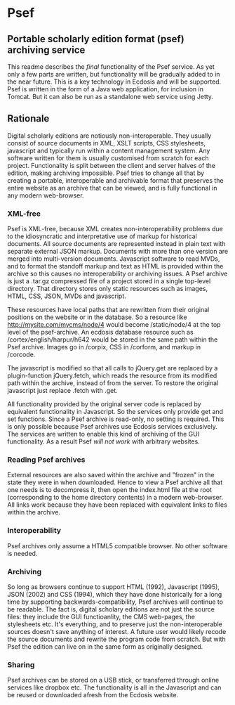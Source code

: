 # Psef
## Portable scholarly edition format (psef) archiving service
This readme describes the *final* functionality of the Psef service. As yet only a few parts are written, but functionality will be gradually added to in the near future. This is a key technology in Ecdosis and will be supported. Psef is written in the form of a Java web application, for inclusion in Tomcat. But it can also be run as a standalone web service using Jetty.

## Rationale
Digital scholarly editions are notiously non-interoperable. They usually consist of source documents in XML, XSLT scripts, CSS stylesheets, javascript and typically run within a content management system. Any software written for them is usually customised from scratch for each project. Functionality is split between the client and server halves of the edition, making archiving impossible. Psef tries to change all that by creating a portable, interoperable and archivable format that preserves the entire website as an archive that can be viewed, and is fully functional in any modern web-browser.

### XML-free
Psef is XML-free, because XML creates non-interoperability problems due to the idiosyncratic and interpretative use of markup for historical documents. All source documents are represented instead in plain text with separate external JSON markup. Documents with more than one version are merged into multi-version documents. Javascript software to read MVDs, and to format the standoff markup and text as HTML is provided within the archive so this causes no interoperability or archiving issues. A Psef archive is just a .tar.gz compressed file of a project stored in a single top-level directory. That directory stores only static resources such as images, HTML, CSS, JSON, MVDs and javascript. 

These resources have local paths that are rewritten from their original positions on the website or in the database. So a resource like http://mysite.com/mycms/node/4 would become /static/node/4 at the top level of the psef-archive. An ecdosis database resource such as /cortex/english/harpur/h642 would be stored in the same path within the Psef archive. Images go in /corpix, CSS in /corform, and markup in /corcode.

The javascript is modified so that all calls to jQuery.get are replaced by a plugin-function jQuery.fetch, which reads the resource from its modified path within the archive, instead of from the server. To restore the original javascript just replace .fetch with .get.

All functionality provided by the original server code is replaced by equivalent functionality in Javascript. So the services only provide get and set functions. Since a Psef archive is read-only, no setting is required. This is only possible because Psef archives use Ecdosis services exclusively. The services are written to enable this kind of archiving of the GUI functionality. As a result Psef *will not work* with arbitrary websites.

### Reading Psef archives
External resources are also saved within the archive and "frozen" in the state they were in when downloaded. Hence to view a Psef archive all that one needs is to decompress it, then open the index.html file at the root (corresponding to the home directory contents) in a modern web-browser. All links work because they have been replaced with equivalent links to files within the archive.

### Interoperability
Psef archives only assume a HTML5 compatible browser. No other software is needed.

### Archiving
So long as browsers continue to support HTML (1992), Javascript (1995), JSON (2002) and CSS (1994), which they have done historically for a long time by supporting backwards-compatibility, Psef archives will continue to be readable. The fact is, digital scholary editions are not just the source files: they include the GUI functioanlity, the CMS web-pages, the stylesheets etc. It's everything, and to preserve just the non-interoperable sources doesn't save anything of interest. A future user would likely recode the source documents and rewrite the program code from scratch. But with Psef the edition can live on in the same form as originally designed.

### Sharing
Psef archives can be stored on a USB stick, or transferred through online services like dropbox etc. The functionality is all in the Javascript and can be reused or downloaded afresh from the Ecdosis website.
